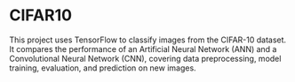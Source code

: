 # CIFAR10
This project uses TensorFlow to classify images from the CIFAR-10 dataset. It compares the performance of an Artificial Neural Network (ANN) and a Convolutional Neural Network (CNN), covering data preprocessing, model training, evaluation, and prediction on new images.
